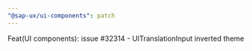```yaml
---
"@sap-ux/ui-components": patch
---
```


Feat(UI components): issue #32314 - UITranslationInput inverted theme
